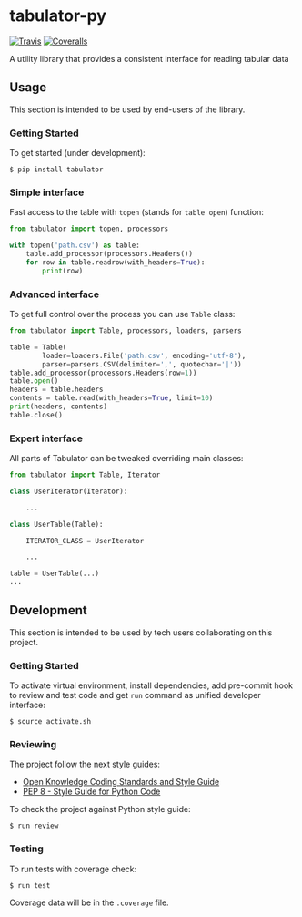# tabulator-py

[![Travis](https://img.shields.io/travis/okfn/tabulator-py.svg)](https://travis-ci.org/okfn/tabulator-py)
[![Coveralls](http://img.shields.io/coveralls/okfn/tabulator-py.svg?branch=master)](https://coveralls.io/r/okfn/tabulator-py?branch=master)

A utility library that provides a consistent interface for reading tabular data

## Usage

This section is intended to be used by end-users of the library.

### Getting Started

To get started (under development):

```
$ pip install tabulator
```

### Simple interface

Fast access to the table with `topen` (stands for `table open`) function:

```python
from tabulator import topen, processors

with topen('path.csv') as table:
    table.add_processor(processors.Headers())
    for row in table.readrow(with_headers=True):
        print(row)
```

### Advanced interface

To get full control over the process you can use `Table` class:

```python
from tabulator import Table, processors, loaders, parsers

table = Table(
        loader=loaders.File('path.csv', encoding='utf-8'),
        parser=parsers.CSV(delimiter=',', quotechar='|'))
table.add_processor(processors.Headers(row=1))
table.open()
headers = table.headers
contents = table.read(with_headers=True, limit=10)
print(headers, contents)
table.close()
```

### Expert interface

All parts of Tabulator can be tweaked overriding main classes:

```python
from tabulator import Table, Iterator

class UserIterator(Iterator):

    ...

class UserTable(Table):

    ITERATOR_CLASS = UserIterator

    ...

table = UserTable(...)
...
```

## Development

This section is intended to be used by tech users collaborating
on this project.

### Getting Started

To activate virtual environment, install
dependencies, add pre-commit hook to review and test code
and get `run` command as unified developer interface:

```
$ source activate.sh
```

### Reviewing

The project follow the next style guides:
- [Open Knowledge Coding Standards and Style Guide](https://github.com/okfn/coding-standards)
- [PEP 8 - Style Guide for Python Code](https://www.python.org/dev/peps/pep-0008/)

To check the project against Python style guide:

```
$ run review
```

### Testing

To run tests with coverage check:

```
$ run test
```

Coverage data will be in the `.coverage` file.
